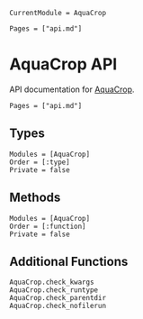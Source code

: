 
```@meta
CurrentModule = AquaCrop
```

```@contents
Pages = ["api.md"]
```
# AquaCrop API

API documentation for [AquaCrop](https://github.com/gabo-di/AquaCrop.jl).

```@index
Pages = ["api.md"]
```

## Types
```@autodocs
Modules = [AquaCrop]
Order = [:type]
Private = false
```

## Methods
```@autodocs
Modules = [AquaCrop]
Order = [:function]
Private = false
```

## Additional Functions 
```@docs
AquaCrop.check_kwargs
AquaCrop.check_runtype
AquaCrop.check_parentdir
AquaCrop.check_nofilerun
```
